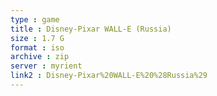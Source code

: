 ```yaml
---
type : game
title : Disney-Pixar WALL-E (Russia)
size : 1.7 G
format : iso
archive : zip
server : myrient
link2 : Disney-Pixar%20WALL-E%20%28Russia%29
---
```

